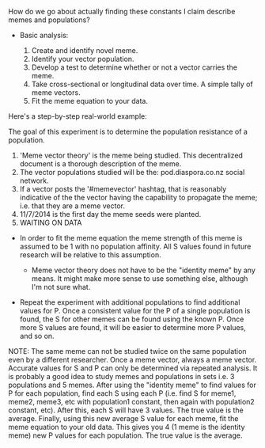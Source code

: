 How do we go about actually finding these constants I claim describe memes and populations?

- Basic analysis:

  1. Create and identify novel meme.
  2. Identify your vector population.
  3. Develop a test to determine whether or not a vector carries the meme.
  4. Take cross-sectional or longitudinal data over time. A simple tally of meme vectors.
  5. Fit the meme equation to your data.

Here's a step-by-step real-world example:

The goal of this experiment is to determine the population resistance of a population.

  1. 'Meme vector theory' is the meme being studied. This decentralized document is a thorough description of the meme.
  2. The vector populations studied will be the: pod.diaspora.co.nz social network.
  3. If a vector posts the '#memevector' hashtag, that is reasonably indicative of the the vector having the capability to propagate the meme; i.e. that they are a meme vector.
  4. 11/7/2014 is the first day the meme seeds were planted.
  5. WAITING ON DATA
 
- In order to fit the meme equation the meme strength of this meme is assumed to be 1 with no population affinity. All S values found in future research will be relative to this assumption.

  - Meme vector theory does not have to be the "identity meme" by any means. It might make more sense to use something else, although I'm not sure what.

- Repeat the experiment with additional populations to find additional values for P. Once a consistent value for the P of a single population is found, the S for other memes can be found using the known P. Once more S values are found, it will be easier to determine more P values, and so on.

NOTE: The same meme can not be studied twice on the same population even by a different researcher. Once a meme vector, always a meme vector. Accurate values for S and P can only be determined via repeated analysis. It is probably a good idea to study memes and populations in sets i.e. 3 populations and 5 memes. After using the "identity meme" to find values for P for each population, find each S using each P (i.e. find S for meme1, meme2, meme3, etc with population1 constant, then again with population2 constant, etc). After this, each S will have 3 values. The true value is the average. Finally, using this new average S value for each meme, fit the meme equation to your old data. This gives you 4 (1 meme is the identity meme) new P values for each population. The true value is the average.
